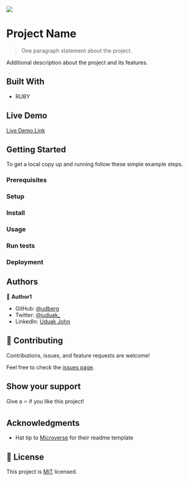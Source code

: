 ![](https://img.shields.io/badge/Microverse-blueviolet)

# Project Name

> One paragraph statement about the project.



Additional description about the project and its features.

## Built With

- RUBY

## Live Demo

[Live Demo Link](https://repl.it/@udberg/Ruby-enumerables)


## Getting Started


To get a local copy up and running follow these simple example steps.

### Prerequisites

### Setup

### Install

### Usage

### Run tests

### Deployment



## Authors

👤 **Author1**

- GitHub: [@udberg](https://github.com/udberg)
- Twitter: [@juduak_](https://twitter.com/juduak_)
- LinkedIn: [Uduak John](https://www.linkedin.com/in/uduak-john-090059105/)

## 🤝 Contributing

Contributions, issues, and feature requests are welcome!

Feel free to check the [issues page](https://github.com/udberg/ruby-enumerables/issues).

## Show your support

Give a ⭐️ if you like this project!

## Acknowledgments

- Hat tip to [Microverse](https://github.com/microverseinc) for their readme template

## 📝 License

This project is [MIT](lic.url) licensed.
